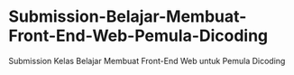 # Submission-Belajar-Membuat-Front-End-Web-Pemula-Dicoding

Submission Kelas Belajar Membuat Front-End Web untuk Pemula Dicoding
